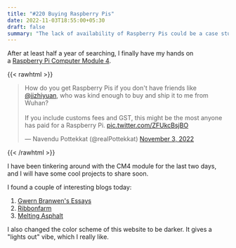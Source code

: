 ```yaml
---
title: "#220 Buying Raspberry Pis"
date: 2022-11-03T18:55:00+05:30
draft: false
summary: "The lack of availability of Raspberry Pis could be a case study for the global supply chain problem."
---
```


After at least half a year of searching, I finally have my hands on a [Raspberry Pi Computer Module 4](https://www.raspberrypi.com/products/compute-module-4/?variant=raspberry-pi-cm4001000).

{{< rawhtml >}}

<blockquote class="twitter-tweet"><p lang="en" dir="ltr">How do you get Raspberry Pis if you don&#39;t have friends like <a href="https://twitter.com/jjzhiyuan?ref_src=twsrc%5Etfw">@jjzhiyuan</a>, who was kind enough to buy and ship it to me from Wuhan?<br><br>If you include customs fees and GST, this might be the most anyone has paid for a Raspberry Pi. <a href="https://t.co/ZFUkcBsjBO">pic.twitter.com/ZFUkcBsjBO</a></p>&mdash; Navendu Pottekkat (@realPottekkat) <a href="https://twitter.com/realPottekkat/status/1588155110752157696?ref_src=twsrc%5Etfw">November 3, 2022</a></blockquote> <script async src="https://platform.twitter.com/widgets.js" charset="utf-8"></script>
{{< /rawhtml >}}

I have been tinkering around with the CM4 module for the last two days, and I will have some cool projects to share soon.

I found a couple of interesting blogs today:

1. [Gwern Branwen's Essays](https://www.gwern.net/index)
2. [Ribbonfarm](https://www.ribbonfarm.com/)
3. [Melting Asphalt](https://meltingasphalt.com/)

I also changed the color scheme of this website to be darker. It gives a "lights out" vibe, which I really like.

